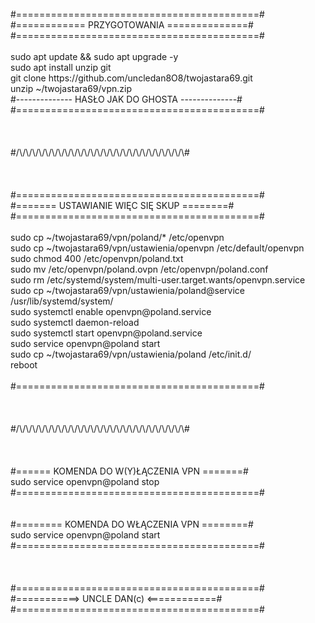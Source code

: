 <br />
#==========================================#<br />
#============ PRZYGOTOWANIA ==============#<br />
#==========================================#<br />
<br />
sudo apt update && sudo apt upgrade -y<br />
sudo apt install unzip git<br />
git clone https://github.com/uncledan8O8/twojastara69.git<br />
unzip ~/twojastara69/vpn.zip<br />
#-------------- HASŁO JAK DO GHOSTA --------------#<br />
#==========================================#<br />
<br />
<br />
<br />
#/\/\/\/\/\/\/\/\/\/\/\/\/\/\/\/\/\/\/\/\/\/\/\/\/\/\#<br />
<br />
<br />
<br />
#==========================================#<br />
#======= USTAWIANIE WIĘC SIĘ SKUP ========#<br />
#==========================================#<br />
<br />
sudo cp ~/twojastara69/vpn/poland/* /etc/openvpn<br />
sudo cp ~/twojastara69/vpn/ustawienia/openvpn /etc/default/openvpn<br />
sudo chmod 400 /etc/openvpn/poland.txt<br />
sudo mv /etc/openvpn/poland.ovpn /etc/openvpn/poland.conf<br />
sudo rm /etc/systemd/system/multi-user.target.wants/openvpn.service<br />
sudo cp ~/twojastara69/vpn/ustawienia/poland@service /usr/lib/systemd/system/<br />
sudo systemctl enable openvpn@poland.service<br />
sudo systemctl daemon-reload<br />
sudo systemctl start openvpn@poland.service<br />
sudo service openvpn@poland start<br />
sudo cp ~/twojastara69/vpn/ustawienia/poland /etc/init.d/<br />
reboot
<br />
<br />
#==========================================#<br />
<br />
<br />
<br />
#/\/\/\/\/\/\/\/\/\/\/\/\/\/\/\/\/\/\/\/\/\/\/\/\/\/\#<br />
<br />
<br />
<br />
#====== KOMENDA DO W(Y)ŁĄCZENIA VPN =======#<br />
     sudo service openvpn@poland stop<br />
#==========================================#<br />
<br />
<br />
#======== KOMENDA DO WŁĄCZENIA VPN ========#<br />
     sudo service openvpn@poland start<br />
#==========================================#<br />
<br />
<br />
<br />
#==========================================#<br />
#===========>  UNCLE DAN(c)  <============#<br />
#==========================================#<br />
<br />
